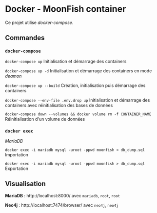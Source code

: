 # Docker - MoonFish container

Ce projet utilise *docker-compose*.

## Commandes

### `docker-compose`

`docker-compose up` Initialisation et démarrage des containers

`docker-compose up -d` Initialisation et démarrage des containers en mode *deamon*

`docker-compose up --build` Création, initialisation puis démarrage des containers

`docker-compose --env-file .env.drop up` Initialisation et démarrage des containers avec réinitialisation des bases de données

`docker-compose down --volumes && docker volume rm -f CONTAINER_NAME` Réinitialisation d'un volume de données

### `docker exec`

*MariaDB*

`docker exec -i mariadb mysql -uroot -ppwd moonfish < db_dump.sql` Importation

`docker exec -i mariadb mysql -uroot -ppwd moonfish > db_dump.sql` Exportation


## Visualisation

**MariaDB** : http://localhost:8000/ avec `mariadb`, `root`, `root`

**Neo4j** : http://localhost:7474/browser/ avec `neo4j`, `neo4j`


